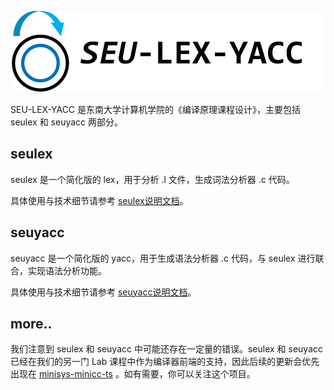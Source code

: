 <p align="center">
  <img src="./doc/LogoWithText.png">
</p>
SEU-LEX-YACC 是东南大学计算机学院的《编译原理课程设计》，主要包括 seulex 和 seuyacc 两部分。

## seulex

seulex 是一个简化版的 lex，用于分析 .l 文件，生成词法分析器 .c 代码。

具体使用与技术细节请参考 [seulex说明文档](./doc/doc_seulex.md)。

## seuyacc​

seuyacc 是一个简化版的 yacc，用于生成语法分析器 .c 代码，与 seulex 进行联合，实现语法分析功能。

具体使用与技术细节请参考 [seuyacc说明文档](./doc/doc_seuyacc.md)。

## more..

我们注意到 seulex 和 seuyacc 中可能还存在一定量的错误。seulex 和 seuyacc 已经在我们的另一门 Lab 课程中作为编译器前端的支持，因此后续的更新会优先出现在 [minisys-minicc-ts](https://github.com/seu-cs-class2/minisys-minicc-ts) 。如有需要，你可以关注这个项目。